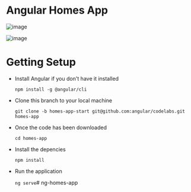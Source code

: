 # Angular Homes App

![image](https://github.com/user-attachments/assets/fcadfd0b-523f-4600-acd8-3a714860650b)

![image](https://github.com/user-attachments/assets/548a500a-b947-43ca-a729-7000516dda4d)



# Getting Setup

- Install Angular if you don't have it installed

  `npm install -g @angular/cli`

- Clone this branch to your local machine

  `git clone -b homes-app-start git@github.com:angular/codelabs.git homes-app`

- Once the code has been downloaded

  `cd homes-app`

- Install the depencies

  `npm install` 

- Run the application 

  `ng serve`# ng-homes-app
